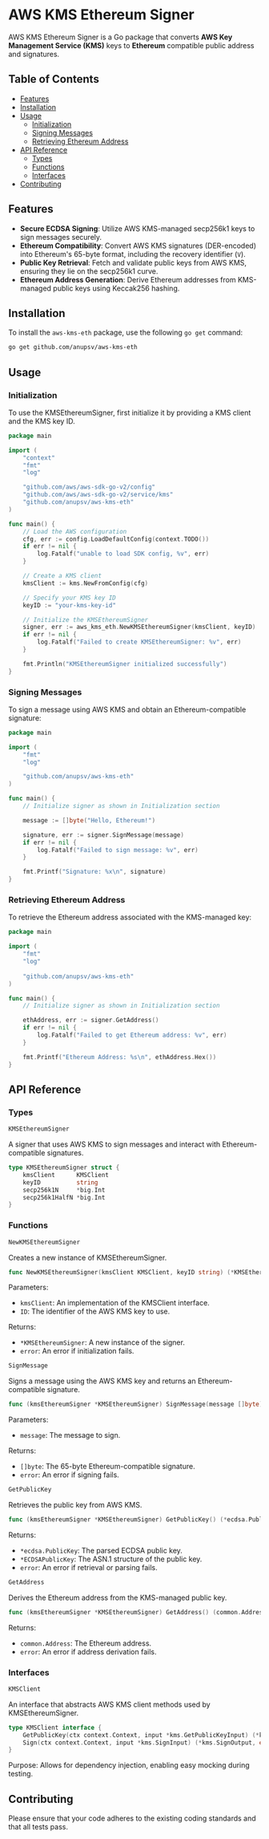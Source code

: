 # AWS KMS Ethereum Signer

AWS KMS Ethereum Signer is a Go package that converts **AWS Key Management Service (KMS)** keys to **Ethereum** compatible public address and signatures.
## Table of Contents

- [Features](#features)
- [Installation](#installation)
- [Usage](#usage)
    - [Initialization](#initialization)
    - [Signing Messages](#signing-messages)
    - [Retrieving Ethereum Address](#retrieving-ethereum-address)
- [API Reference](#api-reference)
    - [Types](#types)
    - [Functions](#functions)
    - [Interfaces](#interfaces)
- [Contributing](#contributing)

## Features

- **Secure ECDSA Signing**: Utilize AWS KMS-managed secp256k1 keys to sign messages securely.
- **Ethereum Compatibility**: Convert AWS KMS signatures (DER-encoded) into Ethereum's 65-byte format, including the recovery identifier (`V`).
- **Public Key Retrieval**: Fetch and validate public keys from AWS KMS, ensuring they lie on the secp256k1 curve.
- **Ethereum Address Generation**: Derive Ethereum addresses from KMS-managed public keys using Keccak256 hashing.

## Installation

To install the `aws-kms-eth` package, use the following `go get` command:

```bash
go get github.com/anupsv/aws-kms-eth
```

## Usage

### Initialization

To use the KMSEthereumSigner, first initialize it by providing a KMS client and the KMS key ID.

```go
package main

import (
    "context"
    "fmt"
    "log"

    "github.com/aws/aws-sdk-go-v2/config"
    "github.com/aws/aws-sdk-go-v2/service/kms"
    "github.com/anupsv/aws-kms-eth"
)

func main() {
    // Load the AWS configuration
    cfg, err := config.LoadDefaultConfig(context.TODO())
    if err != nil {
        log.Fatalf("unable to load SDK config, %v", err)
    }

    // Create a KMS client
    kmsClient := kms.NewFromConfig(cfg)

    // Specify your KMS key ID
    keyID := "your-kms-key-id"

    // Initialize the KMSEthereumSigner
    signer, err := aws_kms_eth.NewKMSEthereumSigner(kmsClient, keyID)
    if err != nil {
        log.Fatalf("Failed to create KMSEthereumSigner: %v", err)
    }

    fmt.Println("KMSEthereumSigner initialized successfully")
}
```

### Signing Messages

To sign a message using AWS KMS and obtain an Ethereum-compatible signature:

```go
package main

import (
    "fmt"
    "log"

    "github.com/anupsv/aws-kms-eth"
)

func main() {
    // Initialize signer as shown in Initialization section

    message := []byte("Hello, Ethereum!")

    signature, err := signer.SignMessage(message)
    if err != nil {
        log.Fatalf("Failed to sign message: %v", err)
    }

    fmt.Printf("Signature: %x\n", signature)
}
```


### Retrieving Ethereum Address

To retrieve the Ethereum address associated with the KMS-managed key:

```go
package main

import (
    "fmt"
    "log"
	
    "github.com/anupsv/aws-kms-eth"
)

func main() {
    // Initialize signer as shown in Initialization section

    ethAddress, err := signer.GetAddress()
    if err != nil {
        log.Fatalf("Failed to get Ethereum address: %v", err)
    }

    fmt.Printf("Ethereum Address: %s\n", ethAddress.Hex())
}
```


## API Reference

### Types

```go
KMSEthereumSigner
```

A signer that uses AWS KMS to sign messages and interact with Ethereum-compatible signatures.

```go
type KMSEthereumSigner struct {
    kmsClient      KMSClient
    keyID          string
    secp256k1N     *big.Int
    secp256k1HalfN *big.Int
}
```

### Functions

```go
NewKMSEthereumSigner
```

Creates a new instance of KMSEthereumSigner.

```go
func NewKMSEthereumSigner(kmsClient KMSClient, keyID string) (*KMSEthereumSigner, error)
```

Parameters:
- `kmsClient`: An implementation of the KMSClient interface.
- `ID`: The identifier of the AWS KMS key to use.

Returns:
- `*KMSEthereumSigner`: A new instance of the signer.
- `error`: An error if initialization fails.

```go
SignMessage
```

Signs a message using the AWS KMS key and returns an Ethereum-compatible signature.

```go
func (kmsEthereumSigner *KMSEthereumSigner) SignMessage(message []byte) ([]byte, error)
```

Parameters:
- `message`: The message to sign.

Returns:
- `[]byte`: The 65-byte Ethereum-compatible signature.
- `error`: An error if signing fails.

```go
GetPublicKey
```

Retrieves the public key from AWS KMS.

```go
func (kmsEthereumSigner *KMSEthereumSigner) GetPublicKey() (*ecdsa.PublicKey, *ECDSAPublicKey, error)
```

Returns:
- `*ecdsa.PublicKey`: The parsed ECDSA public key.
- `*ECDSAPublicKey`: The ASN.1 structure of the public key.
- `error`: An error if retrieval or parsing fails.

```go
GetAddress
```

Derives the Ethereum address from the KMS-managed public key.

```go
func (kmsEthereumSigner *KMSEthereumSigner) GetAddress() (common.Address, error)
```

Returns:
- `common.Address`: The Ethereum address.
- `error`: An error if address derivation fails.

### Interfaces

```go
KMSClient
```

An interface that abstracts AWS KMS client methods used by KMSEthereumSigner.

```go
type KMSClient interface {
    GetPublicKey(ctx context.Context, input *kms.GetPublicKeyInput) (*kms.GetPublicKeyOutput, error)
    Sign(ctx context.Context, input *kms.SignInput) (*kms.SignOutput, error)
}
```

Purpose: Allows for dependency injection, enabling easy mocking during testing.

## Contributing

Please ensure that your code adheres to the existing coding standards and that all tests pass.

